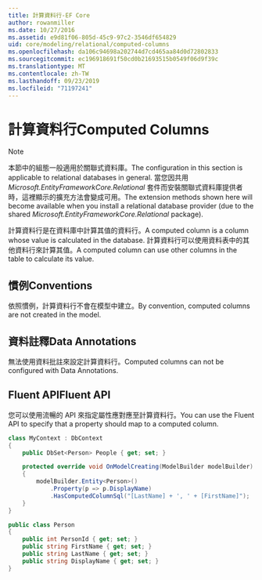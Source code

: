 ```yaml
---
title: 計算資料行-EF Core
author: rowanmiller
ms.date: 10/27/2016
ms.assetid: e9d81f06-805d-45c9-97c2-3546df654829
uid: core/modeling/relational/computed-columns
ms.openlocfilehash: da106c94698a202744d7cd465aa84d0d72802833
ms.sourcegitcommit: ec196918691f50cd0b21693515b0549f06d9f39c
ms.translationtype: MT
ms.contentlocale: zh-TW
ms.lasthandoff: 09/23/2019
ms.locfileid: "71197241"
---
```

# <a name="computed-columns"></a><span data-ttu-id="ed9a1-102">計算資料行</span><span class="sxs-lookup"><span data-stu-id="ed9a1-102">Computed Columns</span></span>

> [!NOTE]  
> <span data-ttu-id="ed9a1-103">本節中的組態一般適用於關聯式資料庫。</span><span class="sxs-lookup"><span data-stu-id="ed9a1-103">The configuration in this section is applicable to relational databases in general.</span></span> <span data-ttu-id="ed9a1-104">當您因共用 *Microsoft.EntityFrameworkCore.Relational* 套件而安裝關聯式資料庫提供者時，這裡顯示的擴充方法會變成可用。</span><span class="sxs-lookup"><span data-stu-id="ed9a1-104">The extension methods shown here will become available when you install a relational database provider (due to the shared *Microsoft.EntityFrameworkCore.Relational* package).</span></span>

<span data-ttu-id="ed9a1-105">計算資料行是在資料庫中計算其值的資料行。</span><span class="sxs-lookup"><span data-stu-id="ed9a1-105">A computed column is a column whose value is calculated in the database.</span></span> <span data-ttu-id="ed9a1-106">計算資料行可以使用資料表中的其他資料行來計算其值。</span><span class="sxs-lookup"><span data-stu-id="ed9a1-106">A computed column can use other columns in the table to calculate its value.</span></span>

## <a name="conventions"></a><span data-ttu-id="ed9a1-107">慣例</span><span class="sxs-lookup"><span data-stu-id="ed9a1-107">Conventions</span></span>

<span data-ttu-id="ed9a1-108">依照慣例，計算資料行不會在模型中建立。</span><span class="sxs-lookup"><span data-stu-id="ed9a1-108">By convention, computed columns are not created in the model.</span></span>

## <a name="data-annotations"></a><span data-ttu-id="ed9a1-109">資料註釋</span><span class="sxs-lookup"><span data-stu-id="ed9a1-109">Data Annotations</span></span>

<span data-ttu-id="ed9a1-110">無法使用資料批註來設定計算資料行。</span><span class="sxs-lookup"><span data-stu-id="ed9a1-110">Computed columns can not be configured with Data Annotations.</span></span>

## <a name="fluent-api"></a><span data-ttu-id="ed9a1-111">Fluent API</span><span class="sxs-lookup"><span data-stu-id="ed9a1-111">Fluent API</span></span>

<span data-ttu-id="ed9a1-112">您可以使用流暢的 API 來指定屬性應對應至計算資料行。</span><span class="sxs-lookup"><span data-stu-id="ed9a1-112">You can use the Fluent API to specify that a property should map to a computed column.</span></span>

<!-- [!code-csharp[Main](samples/core/relational/Modeling/FluentAPI/Relational/ComputedColumn.cs?highlight=9)] -->
``` csharp
class MyContext : DbContext
{
    public DbSet<Person> People { get; set; }

    protected override void OnModelCreating(ModelBuilder modelBuilder)
    {
        modelBuilder.Entity<Person>()
            .Property(p => p.DisplayName)
            .HasComputedColumnSql("[LastName] + ', ' + [FirstName]");
    }
}

public class Person
{
    public int PersonId { get; set; }
    public string FirstName { get; set; }
    public string LastName { get; set; }
    public string DisplayName { get; set; }
}
```
